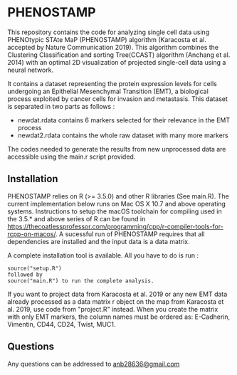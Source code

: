 # PHENOSTAMP

This repository contains the code for analyzing single cell data using PHENOtypic STAte MaP (PHENOSTAMP) algorithm (Karacosta et al. accepted by Nature Communication 2019). This algorithm combines the Clustering Classification and sorting Tree(CCAST) algorithm (Anchang et al. 2014) with an optimal 2D visualization of projected single-cell data using a neural network.

It contains a dataset representing the protein expression levels for cells undergoing an Epithelial Mesenchymal Transition (EMT), a biological process exploited by cancer cells for invasion and metastasis. This dataset is separated in two parts as follows :
+ newdat.rdata contains 6 markers selected for their relevance in the EMT process
+ newdat2.rdata contains the whole raw dataset with many more markers

The codes needed to generate the results from new unprocessed data are accessible using the main.r script provided.

## Installation
PHENOSTAMP relies on R (>= 3.5.0) and other R libraries (See main.R). The current implementation below runs on Mac OS X 10.7 and above operating systems. Instructions to setup the macOS toolchain for compiling used in the 3.5.* and above series of R  can be found in  https://thecoatlessprofessor.com/programming/cpp/r-compiler-tools-for-rcpp-on-macos/. A sucessful run of PHENOSTAMP requires that all dependencies are installed and the input data is a data matrix.

A complete installation tool is available. All you have to do is run :
```{R}
source("setup.R")
followed by 
source("main.R") to run the complete analysis.
```

If you want to project data from Karacosta et al. 2019 or any new EMT data already processed as a data matrix r object on the map from Karacosta et al. 2019, use code from "project.R" instead. When you create the matrix with only EMT markers, the column names must be ordered as: E-Cadherin, Vimentin, CD44, CD24, Twist, MUC1. 

## Questions
Any questions can be addressed to anb28636@gmail.com

